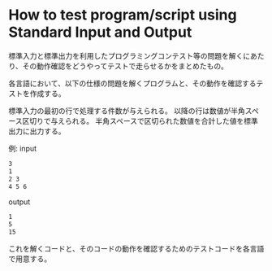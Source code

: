 How to test program/script using Standard Input and Output
===

標準入力と標準出力を利用したプログラミングコンテスト等の問題を解くにあたり、その動作確認をどうやってテストで走らせるかをまとめたもの。

各言語において、以下の仕様の問題を解くプログラムと、その動作を確認するテストを作成する。

標準入力の最初の行で処理する件数が与えられる。
以降の行は数値が半角スペース区切りで与えられる。
半角スペースで区切られた数値を合計した値を標準出力に出力する。

例: input

```bash
3
1
2 3
4 5 6
```

output

```bash
1
5
15
```

これを解くコードと、そのコードの動作を確認するためのテストコードを各言語で用意する。


